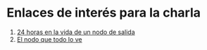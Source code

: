 **Enlaces de interés para la charla**
=====================================================================================================

1. [24 horas en la vida de un nodo de salida](https://www.fwhibbit.es/24-horas-en-la-vida-de-un-nodo-de-salida-de-tor)
2. [El nodo que todo lo ve](https://www.fwhibbit.es/el-nodo-que-todo-lo-ve)
